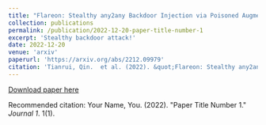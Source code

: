 ```yaml
---
title: "Flareon: Stealthy any2any Backdoor Injection via Poisoned Augmentation"
collection: publications
permalink: /publication/2022-12-20-paper-title-number-1
excerpt: 'Stealthy backdoor attack!'
date: 2022-12-20
venue: 'arxiv'
paperurl: 'https://arxiv.org/abs/2212.09979'
citation: 'Tianrui, Qin.  et al. (2022). &quot;Flareon: Stealthy any2any Backdoor Injection via Poisoned Augmentation.&quot; <i>arxiv</i>. 1(1).'
---
```


[Download paper here](https://arxiv.org/pdf/2212.09979)

Recommended citation: Your Name, You. (2022). "Paper Title Number 1." <i>Journal 1</i>. 1(1).
